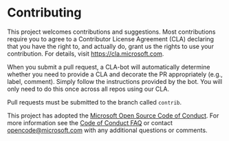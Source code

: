 # Contributing

This project welcomes contributions and suggestions. Most contributions require you 
to agree to a Contributor License Agreement (CLA) declaring that you have the right to,
and actually do, grant us the rights to use your contribution. For details, visit 
https://cla.microsoft.com.

When you submit a pull request, a CLA-bot will automatically determine whether you need 
to provide a CLA and decorate the PR appropriately (e.g., label, comment). Simply follow 
the instructions provided by the bot. You will only need to do this once across all 
repos using our CLA.

Pull requests must be submitted to the branch called `contrib`.

This project has adopted the 
[Microsoft Open Source Code of Conduct](https://opensource.microsoft.com/codeofconduct/).
For more information see the 
[Code of Conduct FAQ](https://opensource.microsoft.com/codeofconduct/faq/) 
or contact [opencode@microsoft.com](mailto:opencode@microsoft.com) with any additional 
questions or comments.
